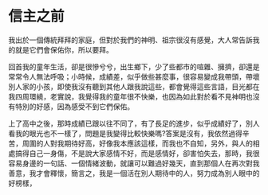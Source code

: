 # 信主之前

我出於一個傳統拜拜的家庭，但對於我們的神明、祖宗很沒有感覺，大人常告訴我的就是它們會保佑你，所以要拜。

回首我的童年生活，卻是很慘兮兮，出生鄉下，少了些都市的喧雜、擁擠，卻還是常常令人無法呼吸；小時候，成績差，似乎做些甚麼事，很容易變成我帶頭，帶壞別人家的小孩，即使我沒有聽到其他人跟我說這些，都會覺得這些言語，目光都在我四周環繞，老實說，我覺得我的童年很不快樂，也因為如此對於看不見神明也沒有特別的好感，因為感受不到它們保佑。

上了高中之後，那時成績已跟以往不同了，有了長足的進步，似乎成績好了，別人看我的眼光也不一樣了，問題是我變得比較快樂嗎?答案是沒有，我依然過得辛苦，周圍的人對我期待好高，好像我本應該這樣，而我也不自知，另外，與人的相處搞得自己一身傷，不是說大家感情不好，而是感情好，卻害怕失去，那時，我很容易身邊的一句話、一個情緒波動，就讓可以難過好幾天，直到那個人在再次對我善意，我才會釋懷，簡言之，我是一個活在別人期待中的人，努力成為別人眼中的好榜樣，

